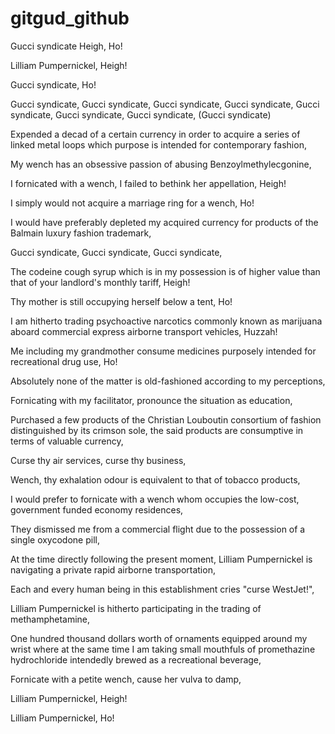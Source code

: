 # gitgud_github


Gucci syndicate Heigh, Ho!

Lilliam Pumpernickel, Heigh!

Gucci syndicate, Ho!

Gucci syndicate, Gucci syndicate, Gucci syndicate, Gucci syndicate, Gucci syndicate, Gucci syndicate, Gucci syndicate, (Gucci syndicate)

Expended a decad of a certain currency in order to acquire a series of linked metal loops which purpose is intended for contemporary fashion,

My wench has an obsessive passion of abusing Benzoylmethylecgonine,

I fornicated with a wench, I failed to bethink her appellation, Heigh!

I simply would not acquire a marriage ring for a wench, Ho!

I would have preferably depleted my acquired currency for products of the Balmain luxury fashion trademark,

Gucci syndicate, Gucci syndicate, Gucci syndicate,

The codeine cough syrup which is in my possession is of higher value than that of your landlord's monthly tariff, Heigh!

Thy mother is still occupying herself below a tent, Ho!

I am hitherto trading psychoactive narcotics commonly known as marijuana aboard commercial express airborne transport vehicles, Huzzah!

Me including my grandmother consume medicines purposely intended for recreational drug use, Ho!

Absolutely none of the matter is old-fashioned according to my perceptions,

Fornicating with my facilitator, pronounce the situation as education,

Purchased a few products of the Christian Louboutin consortium of fashion distinguished by its crimson sole, the said products are consumptive in terms of valuable currency,

Curse thy air services, curse thy business,

Wench, thy exhalation odour is equivalent to that of tobacco products,

I would prefer to fornicate with a wench whom occupies the low-cost, government funded economy residences,

They dismissed me from a commercial flight due to the possession of a single oxycodone pill,

At the time directly following the present moment, Lilliam Pumpernickel is navigating a private rapid airborne transportation,

Each and every human being in this establishment cries "curse WestJet!",

Lilliam Pumpernickel is hitherto participating in the trading of methamphetamine,

One hundred thousand dollars worth of ornaments equipped around my wrist where at the same time I am taking small mouthfuls of promethazine hydrochloride intendedly brewed as a recreational beverage,

Fornicate with a petite wench, cause her vulva to damp,

Lilliam Pumpernickel, Heigh!

Lilliam Pumpernickel, Ho!
